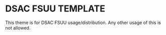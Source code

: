# DSAC FSUU TEMPLATE

This theme is for DSAC FSUU usage/distribution. Any other usage of this is not allowed.
